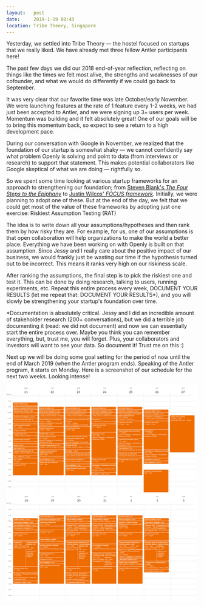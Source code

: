```yaml
---
layout:   post
date:     2019-1-19 08:43
location: Tribe Theory, Singapore
---
```


Yesterday, we settled into Tribe Theory &mdash; the hostel focused on startups
that we really liked. We have already met three fellow Antler participants here!

The past few days we did our 2018 end-of-year reflection, reflecting on things
like the times we felt most alive, the strengths and weaknesses of our
cofounder, and what we would do differently if we could go back to September.

It was very clear that our favorite time was late October/early November. We
were launching features at the rate of 1 feature every 1-2 weeks, we had just
been accepted to Antler, and we were signing up 3+ users per week. Momentum was
building and it felt absolutely great! One of our goals will be to bring this
momentum back, so expect to see a return to a high development pace.

During our conversation with Google in November, we realized
that the foundation of our startup is somewhat shaky &mdash; we cannot confidently
say what problem Openly is solving and point to data (from interviews or research)
to support that statement. This makes potential collaborators like Google
skeptical of what we are doing &mdash; rightfully so.

So we spent some time looking at various startup frameworks for an approach to
strengthening our foundation; from
[Steven Blank's *The Four Steps to the Epiphany*](https://www.goodreads.com/book/show/762542.The_Four_Steps_to_the_Epiphany)
to [Justin Wilcox' *FOCUS framework*](https://thefocusframework.com/). Initially,
we were planning to adopt one of these. But at the end of the day, we felt that
we could get most of the value of these frameworks by adopting just one exercise:
Riskiest Assumption Testing (RAT)

The idea is to write down all your assumptions/hypotheses and then rank them by
how risky they are. For example, for us, one of our assumptions is that open
collaboration will help organizations to make the world a better place.
Everything we have been working on with Openly is built on that assumption.
Since Jessy and I really care about
the positive impact of our business, we would frankly just be wasting our time
if the hypothesis turned out to be incorrect. This means it ranks very high on
our riskiness scale.

After ranking the assumptions, the final step is to pick the riskiest one and
test it. This can be done by doing research, talking to users,
running experiments, etc. Repeat this entire process every week, DOCUMENT YOUR
RESULTS (let me repeat that: DOCUMENT YOUR RESULTS*), and you will slowly be
strengthening your startup's foundation over time.

\*Documentation is absolutely critical. Jessy and I did an incredible amount of
stakeholder research (200+ conversations), but we did a terrible job documenting
it (read: we did not document) and now we can essentially start the entire
process over. Maybe you think you can remember everything, but, trust me, you
will forget. Plus, your collaborators and investors will want to see your data.
So document it! Trust me on this :)

Next up we will be doing some goal setting for the period of now until the end of
March 2019 (when the Antler program ends). Speaking of the Antler program, it
starts on Monday. Here is a screenshot of our schedule for
the next two weeks. Looking intense!

![Antler schedule week 1](/images/openly/2019-01-19_antler_schedule_1.png)
![Antler schedule week 2](/images/openly/2019-01-19_antler_schedule_2.png)
